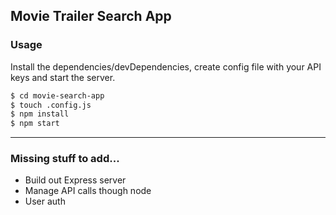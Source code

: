 ## **Movie Trailer Search App**

### Usage

Install the dependencies/devDependencies, create config file with your API keys and start the server.

```sh
$ cd movie-search-app
$ touch .config.js
$ npm install
$ npm start
```
___
### Missing stuff to add...
* Build out Express server
* Manage API calls though node
* User auth
